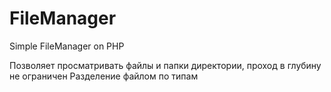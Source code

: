 # FileManager
Simple FileManager on PHP

Позволяет просматривать файлы и папки директории, проход в глубину не ограничен
Разделение файлом по типам

